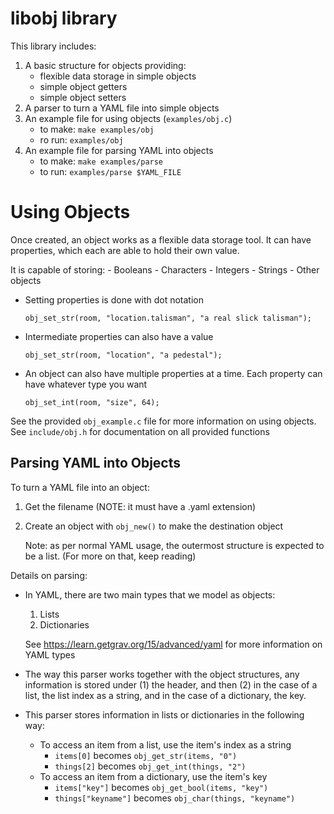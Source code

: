 # libobj library

This library includes:

1. A basic structure for objects providing:
    - flexible data storage in simple objects
    - simple object getters
    - simple object setters
2. A parser to turn a YAML file into simple objects
3. An example file for using objects (`examples/obj.c`)
    - to make: `make examples/obj`
    - ro run: `examples/obj`
4. An example file for parsing YAML into objects
    - to make: `make examples/parse`
    - to run: `examples/parse $YAML_FILE`

# Using Objects

Once created, an object works as a flexible data storage tool. It can have properties, which each are able to hold their own value.

It is capable of storing:
    - Booleans
    - Characters
    - Integers
    - Strings
    - Other objects

- Setting properties is done with dot notation

    `obj_set_str(room, "location.talisman", "a real slick talisman");`

- Intermediate properties can also have a value

    `obj_set_str(room, "location", "a pedestal");`

- An object can also have multiple properties at a time. Each property can have whatever type you want

    `obj_set_int(room, "size", 64);`

See the provided `obj_example.c` file for more information on using objects. See `include/obj.h` for documentation on all provided functions

## Parsing YAML into Objects
To turn a YAML file into an object:
1. Get the filename (NOTE: it must have a .yaml extension)
2. Create an object with `obj_new()` to make the destination object

    Note: as per normal YAML usage, the outermost structure is expected to be a list. (For more on that, keep reading)

Details on parsing:
- In YAML, there are two main types that we model as objects:
    1. Lists
    2. Dictionaries

    See https://learn.getgrav.org/15/advanced/yaml for more information on YAML types

- The way this parser works together with the object structures, any information is stored under (1) the header, and then (2) in the case of a list, the list index as a string, and in the case of a dictionary, the key.
- This parser stores information in lists or dictionaries in the following way:
    - To access an item from a list, use the item's index as a string
        - `items[0]` becomes `obj_get_str(items, "0")`
        - `things[2]` becomes `obj_get_int(things, "2")`
    - To access an item from a dictionary, use the item's key
        - `items["key"]` becomes `obj_get_bool(items, "key")`
        - `things["keyname"]` becomes `obj_char(things, "keyname")`
            
